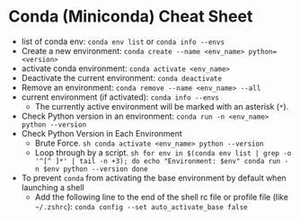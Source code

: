 # Conda (Miniconda) Cheat Sheet

- list of conda env: `conda env list` or `conda info --envs`
- Create a new environment: `conda create --name <env_name> python=<version>`
- activate conda environment: `conda activate <env_name>`
- Deactivate the current environment: `conda deactivate`
- Remove an environment: `conda remove --name <env_name> --all`
- current environment (if activated): `conda info --envs`
  - The currently active environment will be marked with an asterisk (`*`).
- Check Python version in an environment: `conda run -n <env_name> python --version`
- Check Python Version in Each Environment
  - Brute Force.
    `sh
    conda activate <env_name>
    python --version
    `
  - Loop through by a script.
    `sh
    for env in $(conda env list | grep -o '^[^ ]*' | tail -n +3); do
    echo "Environment: $env"
    conda run -n $env python --version
    done
    `
- To prevent `conda` from activating the base environment by default when launching a shell
  - Add the following line to the end of the shell rc file or profile file (like `~/.zshrc`):
    `conda config --set auto_activate_base false`
